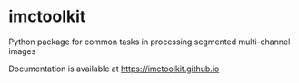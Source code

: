 # imctoolkit

Python package for common tasks in processing segmented multi-channel images

Documentation is available at https://imctoolkit.github.io
